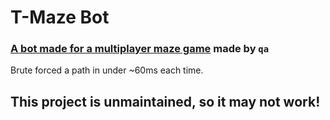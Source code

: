 # T-Maze Bot

<h3><a href="https://replit.com/@UniversalOffici/T-Maze?v=1">A bot made for a multiplayer maze game</a> made by <code>qa</code></h3>

Brute forced a path in under ~60ms each time.

## This project is unmaintained, so it may not work!

